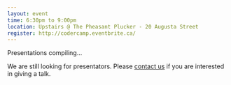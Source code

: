 ```yaml
---
layout: event
time: 6:30pm to 9:00pm
location: Upstairs @ The Pheasant Plucker - 20 Augusta Street
register: http://codercamp.eventbrite.ca/
---
```


Presentations compiling...

We are still looking for presentators. Please
[contact us](mailto:codercamphamilton@gmail.com) if you are interested in giving
a talk.